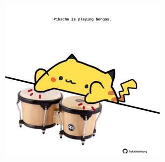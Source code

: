 <!-- built at 11/03/2022, 12:01:10 UTC -->
<p align="center">
  <img width="500" height="500" src="./ReadmeImage.svg">
</p>
